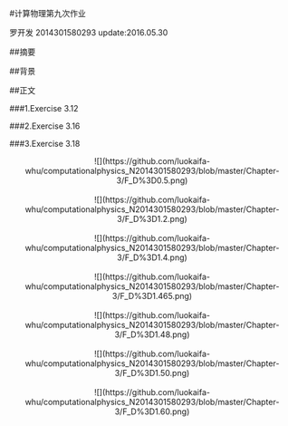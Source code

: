 #计算物理第九次作业

罗开发  2014301580293  update:2016.05.30

##摘要

##背景


##正文

###1.Exercise 3.12


###2.Exercise 3.16


###3.Exercise 3.18

<div align=center>![](https://github.com/luokaifa-whu/computationalphysics_N2014301580293/blob/master/Chapter-3/F_D%3D0.5.png)</div><br/>
<div align=center>![](https://github.com/luokaifa-whu/computationalphysics_N2014301580293/blob/master/Chapter-3/F_D%3D1.2.png)</div><br/>
<div align=center>![](https://github.com/luokaifa-whu/computationalphysics_N2014301580293/blob/master/Chapter-3/F_D%3D1.4.png)</div><br/>
<div align=center>![](https://github.com/luokaifa-whu/computationalphysics_N2014301580293/blob/master/Chapter-3/F_D%3D1.465.png)</div><br/>
<div align=center>![](https://github.com/luokaifa-whu/computationalphysics_N2014301580293/blob/master/Chapter-3/F_D%3D1.48.png)</div><br/>
<div align=center>![](https://github.com/luokaifa-whu/computationalphysics_N2014301580293/blob/master/Chapter-3/F_D%3D1.50.png)</div><br/>
<div align=center>![](https://github.com/luokaifa-whu/computationalphysics_N2014301580293/blob/master/Chapter-3/F_D%3D1.60.png)</div><br/>
